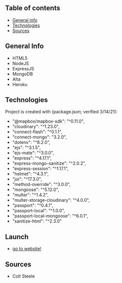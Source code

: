 ## Table of contents
* [General info](#general-info)
* [Technologies](#technologies)
* [Sources](#sources)

## General Info
* HTML5
* NodeJS
* ExpressJS
* MongoDB
* Alta
* Heroku

## Technologies
Project is created with (package.json; verified 3/14/21):
* "@mapbox/mapbox-sdk": "^0.11.0",
* "cloudinary": "^1.23.0",
* "connect-flash": "^0.1.1",
* "connect-mongo": "3.2.0",
* "dotenv": "^8.2.0",
* "ejs": "^3.1.5",
* "ejs-mate": "^3.0.0",
* "express": "^4.17.1",
* "express-mongo-sanitize": "^2.0.2",
* "express-session": "^1.17.1",
* "helmet": "^4.3.1",
* "joi": "^17.3.0",
* "method-override": "^3.0.0",
* "mongoose": "^5.12.0",
* "multer": "^1.4.2",
* "multer-storage-cloudinary": "^4.0.0",
* "passport": "^0.4.1",
* "passport-local": "^1.0.0",
* "passport-local-mongoose": "^6.0.1",
* "sanitize-html": "^2.3.0" 

## Launch
* [go to website!](https://polar-bastion-38087.herokuapp.com/)

## Sources
* Colt Steele
